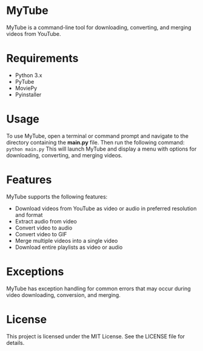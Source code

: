 # MyTube

MyTube is a command-line tool for downloading, converting, and merging videos from YouTube.

# Requirements
* Python 3.x  
* PyTube  
* MoviePy  
* Pyinstaller

# Usage
To use MyTube, open a terminal or command prompt and navigate to the directory containing the **main.py** file. Then run the following command:
```python main.py```
This will launch MyTube and display a menu with options for downloading, converting, and merging videos.

# Features
MyTube supports the following features:

* Download videos from YouTube as video or audio in preferred resolution and format  
* Extract audio from video  
* Convert video to audio  
* Convert video to GIF  
* Merge multiple videos into a single video  
* Download entire playlists as video or audio  

# Exceptions
MyTube has exception handling for common errors that may occur during video downloading, conversion, and merging.

# License
This project is licensed under the MIT License. See the LICENSE file for details.
